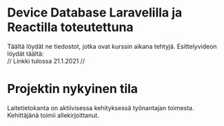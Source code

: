 # Device Database Laravelilla ja Reactilla toteutettuna
Täältä löydät ne tiedostot, jotka ovat kurssin aikana tehtyjä. 
Esittelyvideon löydät täältä:<br/>
// Linkki tulossa 21.1.2021 //
  
# Projektin nykyinen tila
Laitetietokanta on aktiivisessa kehityksessä työnantajan toimesta. Kehittäjänä toimii allekirjoittanut.
